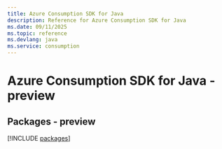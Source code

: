 ```yaml
---
title: Azure Consumption SDK for Java
description: Reference for Azure Consumption SDK for Java
ms.date: 09/11/2025
ms.topic: reference
ms.devlang: java
ms.service: consumption
---
```

# Azure Consumption SDK for Java - preview
## Packages - preview
[!INCLUDE [packages](consumption-index.md)]